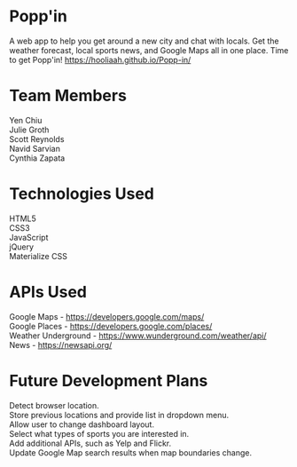 # Popp'in
A web app to help you get around a new city and chat with locals. Get the weather forecast, local sports news, and Google Maps all in one place. Time to get Popp'in!
https://hooliaah.github.io/Popp-in/

# Team Members 
Yen Chiu<br />
Julie Groth<br />
Scott Reynolds<br />
Navid Sarvian<br />
Cynthia Zapata<br />

# Technologies Used
HTML5<br />
CSS3<br />
JavaScript<br />
jQuery<br />
Materialize CSS<br />

# APIs Used
Google Maps - https://developers.google.com/maps/<br />
Google Places - https://developers.google.com/places/<br />
Weather Underground - https://www.wunderground.com/weather/api/<br />
News - https://newsapi.org/<br />

# Future Development Plans
Detect browser location.<br />
Store previous locations and provide list in dropdown menu.<br />
Allow user to change dashboard layout.<br />
Select what types of sports you are interested in.<br />
Add additional APIs, such as Yelp and Flickr.<br />
Update Google Map search results when map boundaries change.<br />
